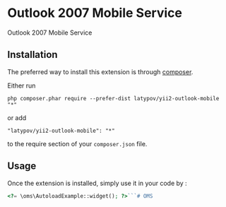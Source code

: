 Outlook 2007 Mobile Service
===========================
Outlook 2007 Mobile Service

Installation
------------

The preferred way to install this extension is through [composer](http://getcomposer.org/download/).

Either run

```
php composer.phar require --prefer-dist latypov/yii2-outlook-mobile "*"
```

or add

```
"latypov/yii2-outlook-mobile": "*"
```

to the require section of your `composer.json` file.


Usage
-----

Once the extension is installed, simply use it in your code by  :

```php
<?= \oms\AutoloadExample::widget(); ?>```# OMS
